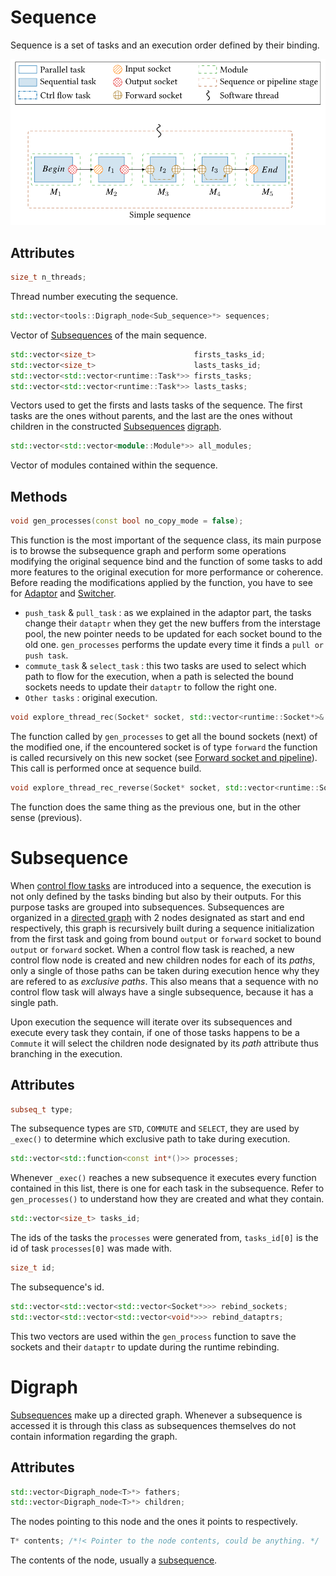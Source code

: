 <a name="Sequence"></a>
# Sequence

Sequence is a set of tasks and an execution order defined by their binding.

![simple sequence](./assets/simple_sequence.svg)

## Attributes 

```cpp 
size_t n_threads;
``` 
Thread number executing the sequence.

```cpp
std::vector<tools::Digraph_node<Sub_sequence>*> sequences;
```
Vector of [Subsequences](#Subsequence) of the main sequence.

```cpp
std::vector<size_t>                      firsts_tasks_id;
std::vector<size_t>                      lasts_tasks_id;
std::vector<std::vector<runtime::Task*>> firsts_tasks;
std::vector<std::vector<runtime::Task*>> lasts_tasks;
```
Vectors used to get the firsts and lasts tasks of the sequence. The first tasks
are the ones without parents, and  the last are the ones without children in the
constructed [Subsequences](#Subsequence) [digraph](#Digraph).

```cpp
std::vector<std::vector<module::Module*>> all_modules;
```
Vector of modules contained within the sequence.

## Methods

```cpp
void gen_processes(const bool no_copy_mode = false);
```
This function is the most important of the sequence class, its main purpose is
to browse the subsequence graph and perform some operations modifying the
original sequence bind and the function of some tasks to add more features to
the original execution for more performance or coherence. Before reading the
modifications applied by the function, you have to see for
[Adaptor](pipeline.md) and [Switcher](switcher.md).

 - `push_task` & `pull_task` : as we explained in the adaptor part, the tasks
   change their `dataptr` when they get the new buffers from the interstage
   pool, the new pointer needs to be updated for each socket bound to the old
   one. `gen_processes` performs the update every time it finds a
   `pull or push task`.
 - `commute_task` & `select_task` : this two tasks are used to select which path
   to flow for the execution, when a path is selected the bound sockets needs to
   update their `dataptr` to follow the right one.
 - `Other tasks` : original execution.

```cpp
void explore_thread_rec(Socket* socket, std::vector<runtime::Socket*>& list_fwd);
```
The function called by `gen_processes` to get all the bound sockets (next) of
the modified one, if the encountered socket is of type `forward` the function is
called recursively on this new socket (see
[Forward socket and pipeline](socket_fwd.md)). This call is performed once at 
sequence build.

```cpp
void explore_thread_rec_reverse(Socket* socket, std::vector<runtime::Socket*>& list_fwd);
```
The function does the same thing as the previous one, but in the other sense
(previous).

<a name="Subsequence"></a>
# Subsequence

When [control flow tasks](switcher.md) are introduced into a sequence, the
execution is not only defined by the tasks binding but also by their outputs.
For this purpose tasks are grouped into subsequences.
Subsequences are organized in a [directed graph](#Digraph) with 2 nodes
designated as start and end respectively, this graph is recursively built during
a sequence initialization from the first task and going from bound `output` or
`forward` socket to bound `output` or `forward` socket. When a control flow task
is reached, a new control flow node is created and new children nodes for each
of its *paths*, only a single of those paths can be taken during execution hence
why they are refered to as *exclusive paths*. This also means that a sequence
with no control flow task will always have a single subsequence, because it has
a single path.

Upon execution the sequence will iterate over its subsequences and execute every
task they contain, if one of those tasks happens to be a `Commute` it will
select the children node designated by its *path* attribute thus branching in
the execution.

## Attributes

```cpp
subseq_t type;
```
The subsequence types are `STD`, `COMMUTE` and `SELECT`, they are used by
`_exec()` to determine which exclusive path to take during execution.

```cpp
std::vector<std::function<const int*()>> processes;
```
Whenever `_exec()` reaches a new subsequence it executes every function
contained in this list, there is one for each task in the subsequence. Refer to
`gen_processes()` to understand how they are created and what they contain.

```cpp
std::vector<size_t> tasks_id;
```
The ids of the tasks the `processes` were generated from, `tasks_id[0]` is the
id of task `processes[0]` was made with.

```cpp
size_t id;
```
The subsequence's id.
```cpp
std::vector<std::vector<std::vector<Socket*>>> rebind_sockets;
std::vector<std::vector<std::vector<void*>>> rebind_dataptrs;
```
This two vectors are used within the `gen_process` function to save the sockets
and their `dataptr` to update during the runtime rebinding.

<a name="Digraph"></a>
# Digraph

[Subsequences](#Subsequence) make up a directed graph. Whenever a subsequence is
accessed it is through this class as subsequences themselves do not contain 
information regarding the graph.

## Attributes

```cpp
std::vector<Digraph_node<T>*> fathers;
std::vector<Digraph_node<T>*> children;
```
The nodes pointing to this node and the ones it points to respectively.

```cpp
T* contents; /*!< Pointer to the node contents, could be anything. */
```
The contents of the node, usually a [subsequence](#Subsequence).